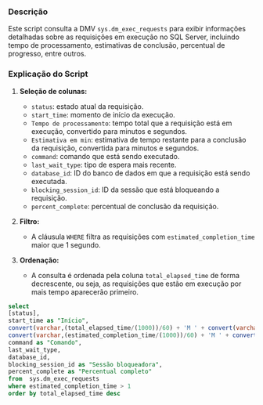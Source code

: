 ### Descrição
Este script consulta a DMV `sys.dm_exec_requests` para exibir informações detalhadas sobre as requisições em execução no SQL Server, incluindo tempo de processamento, estimativas de conclusão, percentual de progresso, entre outros.

### Explicação do Script
1. **Seleção de colunas:**
   - `status`: estado atual da requisição.
   - `start_time`: momento de início da execução.
   - `Tempo de processamento`: tempo total que a requisição está em execução, convertido para minutos e segundos.
   - `Estimativa em min`: estimativa de tempo restante para a conclusão da requisição, convertida para minutos e segundos.
   - `command`: comando que está sendo executado.
   - `last_wait_type`: tipo de espera mais recente.
   - `database_id`: ID do banco de dados em que a requisição está sendo executada.
   - `blocking_session_id`: ID da sessão que está bloqueando a requisição.
   - `percent_complete`: percentual de conclusão da requisição.

2. **Filtro:**
   - A cláusula `WHERE` filtra as requisições com `estimated_completion_time` maior que 1 segundo.

3. **Ordenação:**
   - A consulta é ordenada pela coluna `total_elapsed_time` de forma decrescente, ou seja, as requisições que estão em execução por mais tempo aparecerão primeiro.

```SQL
select
[status],
start_time as "Início",
convert(varchar,(total_elapsed_time/(1000))/60) + 'M ' + convert(varchar,(total_elapsed_time/(1000))%60) + 'S' AS [Tempo de processamento],
convert(varchar,(estimated_completion_time/(1000))/60) + 'M ' + convert(varchar,(estimated_completion_time/(1000))%60) + 'S' as [Estimativa em min],
command as "Comando",
last_wait_type,
database_id,
blocking_session_id as "Sessão bloqueadora",
percent_complete as "Percentual completo"
from  sys.dm_exec_requests
where estimated_completion_time > 1
order by total_elapsed_time desc
```